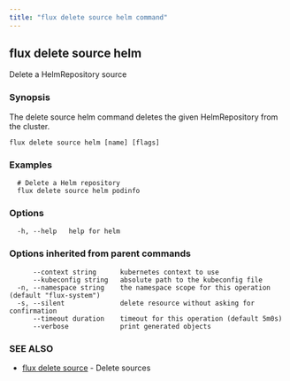 ```yaml
---
title: "flux delete source helm command"
---
```

## flux delete source helm

Delete a HelmRepository source

### Synopsis

The delete source helm command deletes the given HelmRepository from the cluster.

```
flux delete source helm [name] [flags]
```

### Examples

```
  # Delete a Helm repository
  flux delete source helm podinfo
```

### Options

```
  -h, --help   help for helm
```

### Options inherited from parent commands

```
      --context string      kubernetes context to use
      --kubeconfig string   absolute path to the kubeconfig file
  -n, --namespace string    the namespace scope for this operation (default "flux-system")
  -s, --silent              delete resource without asking for confirmation
      --timeout duration    timeout for this operation (default 5m0s)
      --verbose             print generated objects
```

### SEE ALSO

* [flux delete source](/cmd/flux_delete_source/)	 - Delete sources

